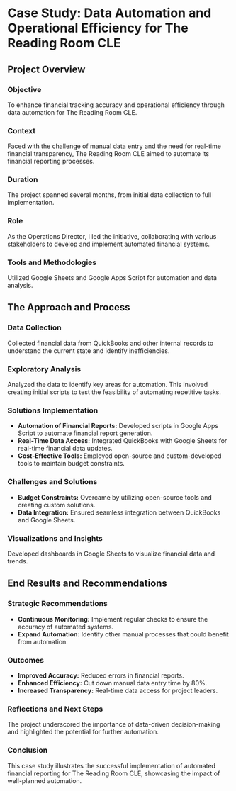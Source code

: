 # Case Study: Data Automation and Operational Efficiency for The Reading Room CLE

## Project Overview

### Objective
To enhance financial tracking accuracy and operational efficiency through data automation for The Reading Room CLE.

### Context
Faced with the challenge of manual data entry and the need for real-time financial transparency, The Reading Room CLE aimed to automate its financial reporting processes.

### Duration
The project spanned several months, from initial data collection to full implementation.

### Role
As the Operations Director, I led the initiative, collaborating with various stakeholders to develop and implement automated financial systems.

### Tools and Methodologies
Utilized Google Sheets and Google Apps Script for automation and data analysis.

## The Approach and Process

### Data Collection
Collected financial data from QuickBooks and other internal records to understand the current state and identify inefficiencies.

### Exploratory Analysis
Analyzed the data to identify key areas for automation. This involved creating initial scripts to test the feasibility of automating repetitive tasks.

### Solutions Implementation
- **Automation of Financial Reports:** Developed scripts in Google Apps Script to automate financial report generation.
- **Real-Time Data Access:** Integrated QuickBooks with Google Sheets for real-time financial data updates.
- **Cost-Effective Tools:** Employed open-source and custom-developed tools to maintain budget constraints.

### Challenges and Solutions
- **Budget Constraints:** Overcame by utilizing open-source tools and creating custom solutions.
- **Data Integration:** Ensured seamless integration between QuickBooks and Google Sheets.

### Visualizations and Insights
Developed dashboards in Google Sheets to visualize financial data and trends.


## End Results and Recommendations

### Strategic Recommendations
- **Continuous Monitoring:** Implement regular checks to ensure the accuracy of automated systems.
- **Expand Automation:** Identify other manual processes that could benefit from automation.

### Outcomes
- **Improved Accuracy:** Reduced errors in financial reports.
- **Enhanced Efficiency:** Cut down manual data entry time by 80%.
- **Increased Transparency:** Real-time data access for project leaders.

### Reflections and Next Steps
The project underscored the importance of data-driven decision-making and highlighted the potential for further automation.

### Conclusion
This case study illustrates the successful implementation of automated financial reporting for The Reading Room CLE, showcasing the impact of well-planned automation.
